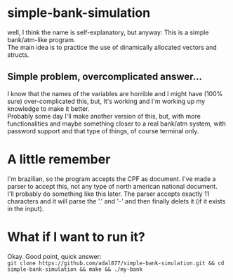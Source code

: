 # simple-bank-simulation

well, I think the name is self-explanatory, but anyway: This is a simple bank/atm-like program.  
The main idea is to practice the use of dinamically allocated vectors and structs.

## Simple problem, overcomplicated answer...

I know that the names of the variables are horrible and I might have (100% sure) over-complicated this, but, It's working and I'm working up my knowledge to make it better.  
Probably some day I'll make another version of this, but, with more functionalities and maybe something closer to a real bank/atm system, with password support and that type of things, of course terminal only.

# A little remember
I'm brazilian, so the program accepts the CPF as document. I've made a parser to accept this, not any type of north american national document.  
I'll probably do something like this later.
The parser accepts exactly 11 characters and it will parse the '.' and '-' and then finally delets it (if it exists in the input).

# What if I want to run it?
Okay. Good point, quick answer:  
`git clone https://github.com/adal877/simple-bank-simulation.git && cd simple-bank-simulation && make && ./my-bank`
